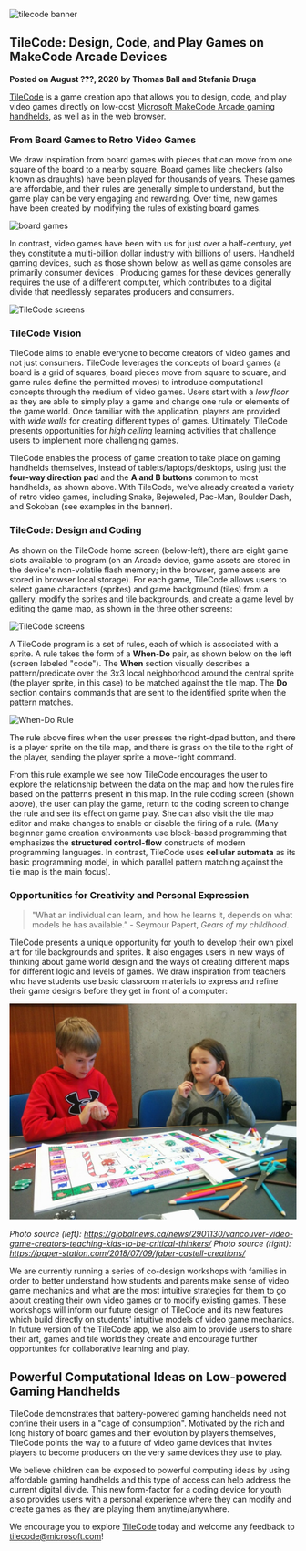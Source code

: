 ![tilecode banner](/static/blog/arcade/tilecode/banner.JPG)

## TileCode: Design, Code, and Play Games on MakeCode Arcade Devices

**Posted on August ???, 2020 by Thomas Ball and Stefania Druga**

[TileCode](https://microsoft.github.io/tilecode) is a game creation app that allows you to design, code, and play video games directly on low-cost [Microsoft MakeCode Arcade gaming handhelds](https://arcade.makecode.com/hardware), as well as in the web browser.

### From Board Games to Retro Video Games

We draw inspiration from board games with pieces that can move from one square of the board to a nearby square. Board games like checkers (also known as draughts) have been played for thousands of years.  These games are affordable, and their rules are generally simple to understand, but the game play can be very engaging and rewarding. Over time, new games have been created by modifying the rules of existing board games.

![board games](/static/blog/arcade/tilecode/boardGames.JPG)

In contrast, video games have been with us for just over a half-century, yet they constitute a multi-billion dollar industry with billions of users. Handheld gaming devices, such as those shown below, as well as game consoles are primarily consumer devices . Producing games for these devices generally requires the use of a different computer, which contributes to a digital divide that needlessly separates producers and consumers.

![TileCode screens](/static/blog/arcade/tilecode/handhelds.JPG)

### TileCode Vision

TileCode aims to enable everyone to become creators of video games and not just consumers. TileCode leverages the concepts of board games (a board is a grid of squares, board pieces move from square to square, and game rules define the permitted moves) to introduce computational concepts through the medium of video games. Users start with a *low floor* as they are able to simply play a game and change one rule or elements of the game world. Once familiar with the application, players are provided with *wide walls* for creating different types of games. Ultimately, TileCode presents opportunities for *high ceiling* learning activities that challenge users to implement more challenging games.

TileCode enables the process of game creation to take place on gaming handhelds themselves, instead of tablets/laptops/desktops, using just the **four-way direction pad** and the **A and B buttons** common to most handhelds,
as shown above. With TileCode, we’ve already created a variety of retro video games, including Snake, Bejeweled, Pac-Man, Boulder Dash, and Sokoban (see examples in the banner).

### TileCode: Design and Coding

As shown on the TileCode home screen (below-left), there are eight game slots available to program (on an Arcade device, game assets are stored in the device's non-volatile flash memory; in the browser, game assets are stored in browser local storage). For each game, TileCode allows users to select game characters (sprites) and game background (tiles) from a gallery, modify the sprites and tile backgrounds, and create a game level by editing the game map, as shown in the three other screens:

![TileCode screens](/static/blog/arcade/tilecode/screens.JPG)

A TileCode program is a set of rules, each of which is associated with a sprite. A rule takes the form of a **When-Do** pair, as shown below on the left (screen labeled "code"). The **When** section visually describes a pattern/predicate over the 3x3 local neighborhood around the central sprite (the player sprite, in this case) to be matched against the tile map.  The **Do** section contains commands that are sent to the identified sprite when the pattern matches.

![When-Do Rule](/static/blog/arcade/tilecode/editPlayMap.JPG)

The rule above fires when the user presses the right-dpad button, and there is a player sprite on the tile map, and there is grass on the tile to the right of the player, sending the player sprite a move-right command.

From this rule example we see how TileCode encourages the user to explore the relationship between the data on the map and how the rules fire based on the patterns present in this map. In the rule coding screen (shown above), the user can play the game, return to the coding screen to change the rule and see its effect on game play. She can also visit the tile map editor and make changes to enable or disable the firing of a rule. (Many beginner game creation environments use block-based programming that emphasizes the **structured control-flow** constructs of modern programming languages. In contrast, TileCode uses **cellular automata** as its basic programming model, in which parallel pattern matching against the tile map is the main focus).

### Opportunities for Creativity and Personal Expression

> "What an individual can learn, and how he learns it, depends on what models he has available.” - Seymour Papert, *Gears of my childhood*.

TileCode presents a unique opportunity for youth to develop their own pixel art for tile backgrounds and sprites. It also engages users in new ways of thinking about game world design and the ways of creating different maps for different logic and levels of games. We draw inspiration from teachers who have students use basic classroom materials to express and refine their game designs before they get in front of a computer:

![Students drawing a game timeline](/static/blog/arcade/tilecode/tilecode_kids_gamedesign.jpg)

*Photo source (left): https://globalnews.ca/news/2901130/vancouver-video-game-creators-teaching-kids-to-be-critical-thinkers/
Photo source (right): https://paper-station.com/2018/07/09/faber-castell-creations/*

We are currently running a series of co-design workshops with families in order to better understand how students and parents make sense of video game mechanics and what are the most intuitive strategies for them to go about creating their own video games or to modify existing games. These workshops will inform our future design of TileCode and its new features which build directly on students' intuitive models of video game mechanics. In future version of the TileCode app, we also aim to provide users to share their art, games and tile worlds they create and encourage further opportunites for collaborative learning and play.

## Powerful Computational Ideas on Low-powered Gaming Handhelds

TileCode demonstrates that battery-powered gaming handhelds need not confine their users in a "cage of consumption".  Motivated by the rich and long history of board games and their evolution by players themselves, TileCode points the way to a future of video game devices that invites players to become producers on the very same devices they use to play.

We believe children can be exposed to powerful computing ideas by using affordable gaming handhelds and this type of access can help address the current digital divide. This new form-factor for a coding device for youth also provides users with a  personal experience where they can modify and create games as they are playing them anytime/anywhere.

 We encourage you to explore [TileCode](https://microsoft.github.io/tilecode) today and welcome any feedback to tilecode@microsoft.com!
